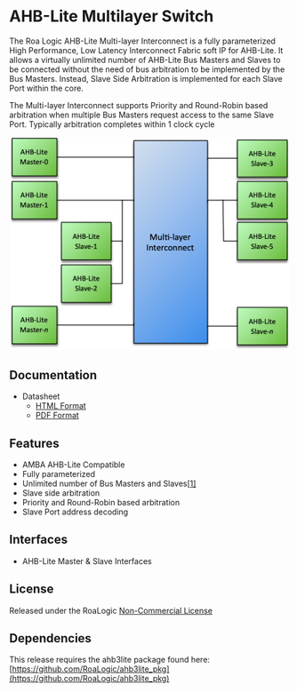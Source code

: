 # AHB-Lite Multilayer Switch

The Roa Logic AHB-Lite Multi-layer Interconnect is a fully parameterized High Performance, Low Latency Interconnect Fabric soft IP for AHB-Lite. It allows a virtually unlimited number of AHB-Lite Bus Masters and Slaves to be connected without the need of bus arbitration to be implemented by the Bus Masters. Instead, Slave Side Arbitration is implemented for each Slave Port within the core.

The Multi-layer Interconnect supports Priority and Round-Robin based arbitration when multiple Bus Masters request access to the same Slave Port. Typically arbitration completes within 1 clock cycle

![ahb-lite-switch-sys](assets/img/ahb-lite-switch-sys.png)

## Documentation

- Datasheet
  - [HTML Format](DATASHEET.md)
  - [PDF Format](docs/ahb3lite_interconnect_datasheet.pdf)

## Features

- AMBA AHB-Lite Compatible
- Fully parameterized
- Unlimited number of Bus Masters and Slaves[[1\]](https://roalogic.com/portfolio/ahb-lite-multilayer-switch/#_ftn1)
- Slave side arbitration
- Priority and Round-Robin based arbitration
- Slave Port address decoding

## Interfaces

- AHB-Lite Master & Slave Interfaces

## License

Released under the RoaLogic [Non-Commercial License](/LICENSE.md)

## Dependencies

This release requires the ahb3lite package found here: [https://github.com/RoaLogic/ahb3lite_pkg](https://github.com/RoaLogic/ahb3lite_pkg)
